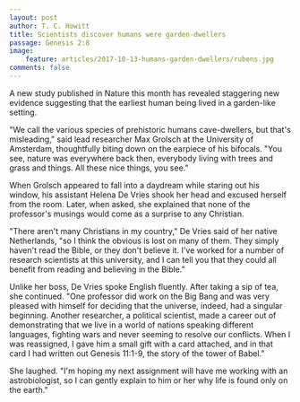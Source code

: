 ```yaml
---
layout: post
author: T. C. Howitt
title: Scientists discover humans were garden-dwellers
passage: Genesis 2:8
image:
    feature: articles/2017-10-13-humans-garden-dwellers/rubens.jpg
comments: false
---
```


A new study published in Nature this month has revealed staggering new evidence suggesting that the earliest human being lived in a garden-like setting.

"We call the various species of prehistoric humans cave-dwellers, but that's misleading," said lead researcher Max Grolsch at the University of Amsterdam, thoughtfully biting down on the earpiece of his bifocals.  "You see, nature was everywhere back then, everybody living with trees and grass and things.  All these nice things, you see."

When Grolsch appeared to fall into a daydream while staring out his window, his assistant Helena De Vries shook her head and excused herself from the room.  Later, when asked, she explained that none of the professor's musings would come as a surprise to any Christian.

"There aren't many Christians in my country," De Vries said of her native Netherlands, "so I think the obvious is lost on many of them.  They simply haven't read the Bible, or they don't believe it.  I've worked for a number of research scientists at this university, and I can tell you that they could all benefit from reading and believing in the Bible."

Unlike her boss, De Vries spoke English fluently. After taking a sip of tea, she continued.  "One professor did work on the Big Bang and was very pleased with himself for deciding that the universe, indeed, had a singular beginning. Another researcher, a political scientist, made a career out of demonstrating that we live in a world of nations speaking different languages, fighting wars and never seeming to resolve our conflicts. When I was reassigned, I gave him a small gift with a card attached, and in that card I had written out Genesis 11:1-9, the story of the tower of Babel."

She laughed.  "I'm hoping my next assignment will have me working with an astrobiologist, so I can gently explain to him or her why life is found only on the earth."
